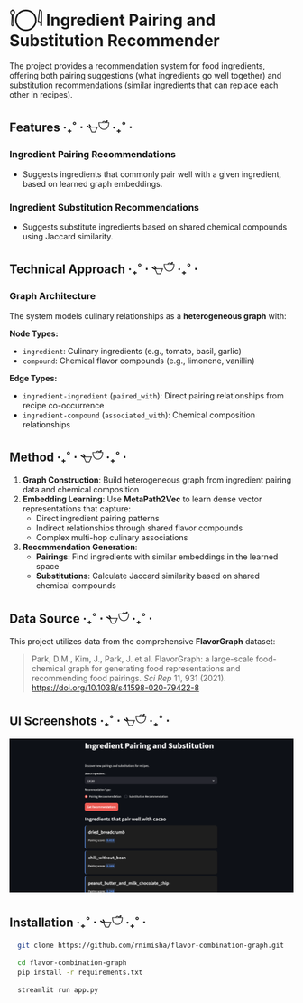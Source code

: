 # 𓌉◯𓇋 Ingredient Pairing and Substitution Recommender

The project provides a recommendation system for food ingredients, offering both pairing suggestions (what ingredients go well together) and substitution recommendations (similar ingredients that can replace each other in recipes).

## Features ‧₊˚ ⋅ 𓐐𓎩 ‧₊˚ ⋅

### Ingredient Pairing Recommendations

- Suggests ingredients that commonly pair well with a given ingredient, based on learned graph embeddings.

### Ingredient Substitution Recommendations

- Suggests substitute ingredients based on shared chemical compounds using Jaccard similarity.

## Technical Approach ‧₊˚ ⋅ 𓐐𓎩 ‧₊˚ ⋅

### Graph Architecture

The system models culinary relationships as a **heterogeneous graph** with:

**Node Types:**

- `ingredient`: Culinary ingredients (e.g., tomato, basil, garlic)
- `compound`: Chemical flavor compounds (e.g., limonene, vanillin)

**Edge Types:**

- `ingredient-ingredient` (`paired_with`): Direct pairing relationships from recipe co-occurrence
- `ingredient-compound` (`associated_with`): Chemical composition relationships

## Method ‧₊˚ ⋅ 𓐐𓎩 ‧₊˚ ⋅

1. **Graph Construction**: Build heterogeneous graph from ingredient pairing data and chemical composition
2. **Embedding Learning**: Use **MetaPath2Vec** to learn dense vector representations that capture:
   - Direct ingredient pairing patterns
   - Indirect relationships through shared flavor compounds
   - Complex multi-hop culinary associations
3. **Recommendation Generation**:
   - **Pairings**: Find ingredients with similar embeddings in the learned space
   - **Substitutions**: Calculate Jaccard similarity based on shared chemical compounds

## Data Source ‧₊˚ ⋅ 𓐐𓎩 ‧₊˚ ⋅

This project utilizes data from the comprehensive **FlavorGraph** dataset:

> Park, D.M., Kim, J., Park, J. et al. FlavorGraph: a large-scale food-chemical graph for generating food representations and recommending food pairings. _Sci Rep_ 11, 931 (2021). https://doi.org/10.1038/s41598-020-79422-8

## UI Screenshots ‧₊˚ ⋅ 𓐐𓎩 ‧₊˚ ⋅

![UI](https://raw.githubusercontent.com/rnimisha/flavor-combination-graph/main/images/pairing.png)

## Installation ‧₊˚ ⋅ 𓐐𓎩 ‧₊˚ ⋅

```bash
  git clone https://github.com/rnimisha/flavor-combination-graph.git
```

```bash
  cd flavor-combination-graph
  pip install -r requirements.txt
```

```bash
  streamlit run app.py
```
